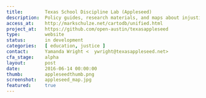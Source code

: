 ```yaml
---
title:        Texas School Discipline Lab (Appleseed)
description:  Policy guides, research materials, and maps about injustices in the "school to prison pipeline"
access_at:    http://markschulze.net/cartodb/unified.html
project_at:   https://github.com/open-austin/texasappleseed
type:         website
status:       in development
categories:   [ education, justice ]
contact:      Yamanda Wright <	ywright@texasappleseed.net>
cfa_stage:    alpha
layout:       post
date:         2016-06-14 00:00:00
thumb:        appleseedthumb.png
screenshot:   appleseed_map.jpg
featured:     true
---
```

